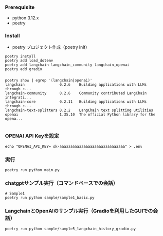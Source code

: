 ### Prerequisite
- python 3.12.x
- poetry

### Install
- poetry プロジェクト作成（poetry init）
```
poetry install
poetry add load_dotenv
poetry add langchain langchain_community langchain_openai
poetry add gradio

```

###
```shell
poetry show | egrep '(langchain|openai)'     
langchain                0.2.6    Building applications with LLMs through c...
langchain-community      0.2.6    Community contributed LangChain integrati...
langchain-core           0.2.11   Building applications with LLMs through c...
langchain-text-splitters 0.2.2    LangChain text splitting utilities
openai                   1.35.10  The official Python library for the opena...


```

### OPENAI API Keyを設定
```
echo "OPENAI_API_KEY= sk-aaaaaaaaaaaaaaaaaaaaaaaaaaaaaa" > .env
```

### 実行
```shell
poetry run python main.py

```

### chatgptサンプル実行（コマンドベースでの会話）
```shell
# Sample1
poetry run python sample/sample1_basic.py
```

### LangchainとOpenAIのサンプル実行（Gradioを利用したGUIでの会話）
```shell
poetry run python sample/sample5_langchain_history_gradio.py
```


